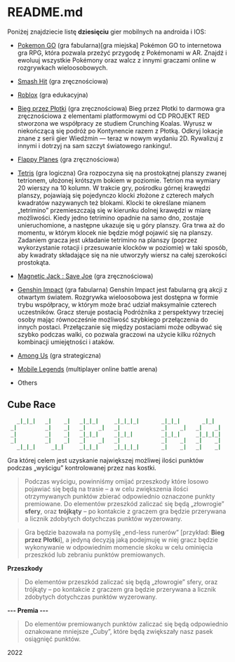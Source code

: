 # README.md

Poniżej znajdziecie listę **dziesięciu** gier mobilnych na androida i IOS:

+ [Pokemon GO](https://play.google.com/store/apps/details?id=com.nianticlabs.pokemongo&gl=US) (gra fabularna)[gra miejska]
Pokémon GO to internetowa gra RPG, która pozwala przeżyć przygodę z Pokémonami w AR. Znajdź i ewoluuj wszystkie Pokémony oraz walcz z innymi graczami online w rozgrywkach wieloosobowych.

+ [Smash Hit](https://play.google.com/store/apps/details?id=com.mediocre.smashhit&gl=US) (gra zręcznościowa)
+ [Roblox](https://play.google.com/store/apps/details?id=com.roblox.client&gl=US) (gra edukacyjna)
+ [Bieg przez Płotki](https://apps.apple.com/pl/app/bieg-przez-p%C5%82otki/id1630929227?l=pl) (gra zręcznościowa)
Bieg przez Płotki to darmowa gra zręcznościowa z elementami platformowymi od CD PROJEKT RED stworzona we współpracy ze studiem Crunching Koalas. Wyrusz w niekończącą się podróż po Kontynencie razem z Płotką. Odkryj lokacje znane z serii gier Wiedźmin — teraz w nowym wydaniu 2D. Rywalizuj z innymi i dotrzyj na sam szczyt światowego rankingu!.

+ [Flappy Planes](https://play.google.com/store/apps/details?id=com.AwsApps.FlappyBirds&gl=US) (gra zręcznościowa)
+ [Tetris](https://play.google.com/store/apps/details?id=com.n3twork.tetris&gl=US) (gra logiczna)
Gra rozpoczyna się na prostokątnej planszy zwanej tetrionem, ułożonej krótszym bokiem w poziomie. Tetrion ma wymiary 20 wierszy na 10 kolumn. W trakcie gry, pośrodku górnej krawędzi planszy, pojawiają się pojedynczo klocki złożone z czterech małych kwadratów nazywanych też blokami. Klocki te określane mianem „tetrimino” przemieszczają się w kierunku dolnej krawędzi w miarę możliwości. Kiedy jedno tetrimino opadnie na samo dno, zostaje unieruchomione, a następne ukazuje się u góry planszy. Gra trwa aż do momentu, w którym klocek nie będzie mógł pojawić się na planszy. Zadaniem gracza jest układanie tetrimino na planszy (poprzez wykorzystanie rotacji i przesuwanie klocków w poziomie) w taki sposób, aby kwadraty składające się na nie utworzyły wiersz na całej szerokości prostokąta.

+ [Magnetic Jack : Save Joe](https://play.google.com/store/apps/details?id=com.Yafes.MagneticJack&gl=US) (gra zręcznościowa)
+ [Genshin Impact](https://play.google.com/store/apps/details?id=com.miHoYo.GenshinImpact&gl=us) (gra fabularna)
Genshin Impact jest fabularną grą akcji z otwartym światem. Rozgrywka wieloosobowa jest dostępna w formie trybu współpracy, w którym może brać udział maksymalnie czterech uczestników. Gracz steruje postacią Podróżnika z perspektywy trzeciej osoby mając równocześnie możliwość szybkiego przełączenia do innych postaci. Przełączanie się między postaciami może odbywać się szybko podczas walki, co pozwala graczowi na użycie kilku różnych kombinacji umiejętności i ataków.

+ [Among Us](https://play.google.com/store/apps/details?id=com.innersloth.spacemafia&gl=us) (gra strategiczna)
+ [Mobile Legends](https://apps.apple.com/pl/app/league-of-legends-wild-rift/id1480616990?l=pl) (multiplayer online battle arena)
+ Others

## Cube Race
```sh
   _|_|_|   _|    _|   _|_|_|     _|_|_|_|       _|_|_|       _|_|       _|_|_|   _|_|_|_|  
 _|         _|    _|   _|    _|   _|             _|    _|   _|    _|   _|         _|        
 _|         _|    _|   _|_|_|     _|_|_|         _|_|_|     _|_|_|_|   _|         _|_|_|    
 _|         _|    _|   _|    _|   _|             _|    _|   _|    _|   _|         _|        
   _|_|_|     _|_|     _|_|_|     _|_|_|_|       _|    _|   _|    _|     _|_|_|   _|_|_|_|  
```                                         
                                                                                            
Gra której celem jest uzyskanie największej możliwej ilości punktów podczas „wyścigu” kontrolowanej przez nas kostki.

>Podczas wyścigu, powinniśmy omijać przeszkody które losowo pojawiać się będą na trasie – a w celu zwiększenia ilości otrzymywanych punktów zbierać odpowiednio oznaczone punkty premiowane.
Do elementów przeszkód zaliczać się będą „złowrogie” **sfery**, oraz **trójkąty** – po kontakcie z graczem gra będzie przerywana a licznik zdobytych dotychczas punktów wyzerowany.

>Gra będzie bazowała na pomyślę „end-less runerów” [przykład: **Bieg przez Płotki**], a jedyną decyzją jaką podejmuję w niej gracz będzie wykonywanie w odpowiednim momencie skoku w celu ominięcia przeszkód lub zebraniu punktów premiowanych.

**Przeszkody**
> Do elementów przeszkód zaliczać się będą „złowrogie” sfery, oraz trójkąty – po kontakcie z graczem gra będzie przerywana a licznik zdobytych dotychczas punktów wyzerowany.

**--- Premia ---**
> Do elementów premiowanych punktów zaliczać się będą odpowiednio oznakowane mniejsze „Cuby”, które będą zwiększały nasz pasek osiągnięć punktów.

2022


  


